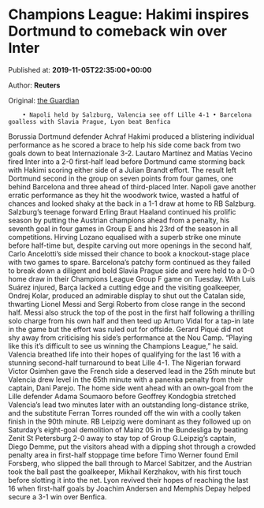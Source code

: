 
# Champions League: Hakimi inspires Dortmund to comeback win over Inter

Published at: **2019-11-05T22:35:00+00:00**

Author: **Reuters**

Original: [the Guardian](https://www.theguardian.com/football/2019/nov/05/champions-league-roundup-barcelona-dortmund-inter)


        • Napoli held by Salzburg, Valencia see off Lille 4-1 • Barcelona goalless with Slavia Prague, Lyon beat Benfica
      
Borussia Dortmund defender Achraf Hakimi produced a blistering individual performance as he scored a brace to help his side come back from two goals down to beat Internazionale 3-2.
Lautaro Martínez and Matías Vecino fired Inter into a 2-0 first-half lead before Dortmund came storming back with Hakimi scoring either side of a Julian Brandt effort.
The result left Dortmund second in the group on seven points from four games, one behind Barcelona and three ahead of third-placed Inter.
Napoli gave another erratic performance as they hit the woodwork twice, wasted a hatful of chances and looked shaky at the back in a 1-1 draw at home to RB Salzburg.
Salzburg’s teenage forward Erling Braut Haaland continued his prolific season by putting the Austrian champions ahead from a penalty, his seventh goal in four games in Group E and his 23rd of the season in all competitions. Hirving Lozano equalised with a superb strike one minute before half-time but, despite carving out more openings in the second half, Carlo Ancelotti’s side missed their chance to book a knockout-stage place with two games to spare.
Barcelona’s patchy form continued as they failed to break down a diligent and bold Slavia Prague side and were held to a 0-0 home draw in their Champions League Group F game on Tuesday.
With Luis Suárez injured, Barça lacked a cutting edge and the visiting goalkeeper, Ondrej Kolar, produced an admirable display to shut out the Catalan side, thwarting Lionel Messi and Sergi Roberto from close range in the second half.
Messi also struck the top of the post in the first half following a thrilling solo charge from his own half and then teed up Arturo Vidal for a tap-in late in the game but the effort was ruled out for offside.
Gerard Piqué did not shy away from criticising his side’s performance at the Nou Camp. “Playing like this it’s difficult to see us winning the Champions League,” he said.
Valencia breathed life into their hopes of qualifying for the last 16 with a stunning second-half turnaround to beat Lille 4-1.
The Nigerian forward Victor Osimhen gave the French side a deserved lead in the 25th minute but Valencia drew level in the 65th minute with a panenka penalty from their captain, Dani Parejo.
The home side went ahead with an own-goal from the Lille defender Adama Soumaoro before Geoffrey Kondogbia stretched Valencia’s lead two minutes later with an outstanding long-distance strike, and the substitute Ferran Torres rounded off the win with a coolly taken finish in the 90th minute.
RB Leipzig were dominant as they followed up on Saturday’s eight-goal demolition of Mainz 05 in the Bundesliga by beating Zenit St Petersburg 2-0 away to stay top of Group G.Leipzig’s captain, Diego Demme, put the visitors ahead with a dipping shot through a crowded penalty area in first-half stoppage time before Timo Werner found Emil Forsberg, who slipped the ball through to Marcel Sabitzer, and the Austrian took the ball past the goalkeeper, Mikhail Kerzhakov, with his first touch before slotting it into the net.
Lyon revived their hopes of reaching the last 16 when first-half goals by Joachim Andersen and Memphis Depay helped secure a 3-1 win over Benfica.
